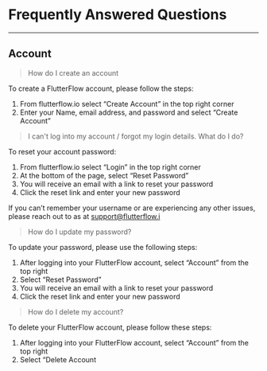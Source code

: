 # Frequently Answered Questions
----

## Account

>How do I create an account

 To create a FlutterFlow account, please follow the steps:

  1. From flutterflow.io select “Create Account” in the top right corner
  2. Enter your Name, email address, and password and select “Create Account”

>I can't log into my account / forgot my login details. What do I do?
 
 To reset your account password:

  1. From flutterflow.io select “Login” in the top right corner
  2. At the bottom of the page, select “Reset Password”
  3. You will receive an email with a link to reset your password
  4. Click the reset link and enter your new password

If you can’t remember your username or are experiencing any other issues, please reach out to as at support@flutterflow.i

>How do I update my password?
  
 To update your password, please use the following steps:

  1. After logging into your FlutterFlow account, select “Account” from the top right
  2. Select “Reset Password”
  3. You will receive an email with a link to reset your password
  4. Click the reset link and enter your new password

>How do I delete my account?
  
 To delete your FlutterFlow account, please follow these steps:

  1. After logging into your FlutterFlow account, select “Account” from the top right
  2. Select “Delete Account
